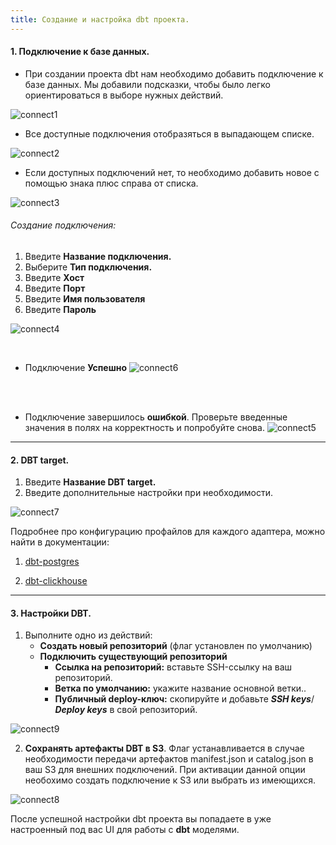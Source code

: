 ```yaml
---
title: Создание и настройка dbt проекта.
---
```


#### 1. Подключение к базе данных.

- При создании проекта dbt нам необходимо добавить подключение к базе данных. Мы добавили подсказки, чтобы было легко ориентироваться в выборе нужных действий.

![connect1](img/connect_db_1.png)

- Все доступные подключения отобразяться в выпадающем списке.

![connect2](img/connect_db_2.png)

- Если доступных подключений нет, то необходимо добавить новое с помощью знака плюс справа от списка.

![connect3](img/connect_db_3.png)


 ###### Создание подключения:
1. Введите **Название подключения.**
2. Выберите **Тип подключения.**
3. Введите **Хост**
4. Введите **Порт**
5. Введите **Имя пользователя**
7. Введите **Пароль**

![connect4](img/connect_db_4.png)


<br>

- Подключение **Успешно**
![connect6](img/connect_db_6.png)

<br>
<br>

- Подключение завершилось  **ошибкой**. Проверьте введенные значения в полях на корректность и попробуйте снова.
![connect5](img/connect_db_5.png)

---

#### 2. DBT target.
1. Введите **Название DBT target.**
2. Введите дополнительные настройки при необходимости.

![connect7](img/connect_db_7.png)

Подробнее про конфигурацию профайлов для каждого адаптера, можно найти в документации:
1. [dbt-postgres](https://docs.getdbt.com/docs/core/connect-data-platform/postgres-setup#profile-configuration)

2. [dbt-clickhouse](https://github.com/ClickHouse/dbt-clickhouse)


---

#### 3. Настройки DBT.
1. Выполните одно из действий:
   - **Создать новый репозиторий** (флаг установлен по умолчанию)
   - **Подключить существующий репозиторий**
     - **Ссылка на репозиторий:** вставьте SSH-ссылку на ваш репозиторий.
     - **Ветка по умолчанию:** укажите название основной ветки..
     - **Публичный deploy-ключ:** скопируйте и добавьте  ***SSH keys***/ ***Deploy keys*** в свой репозиторий.

![connect9](img/connect_db_9.png)

2. **Сохранять артефакты DBT в S3**. Флаг устанавливается в случае необходимости передачи артефактов manifest.json и catalog.json в ваш S3 для внешних подключений. При активации данной опции необохимо создать подключение к S3 или выбрать из имеющихся.

![connect8](img/connect_db_8.png)

После успешной настройки dbt проекта вы попадаете в уже настроенный под вас UI для работы с **dbt** моделями.
<br>
